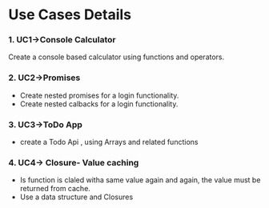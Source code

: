 # Use Cases Details

### 1. UC1->Console Calculator
Create a console based calculator using functions and operators.

### 2. UC2->Promises
   - Create nested promises for a login functionality.
   - Create nested calbacks for a login functionality. 

### 3. UC3->ToDo App
   - create a Todo Api , using Arrays and related functions

### 4. UC4-> Closure- Value caching
   - Is function is claled witha  same value again and again, the value must be returned 
    from cache.
   - Use a data structure and Closures